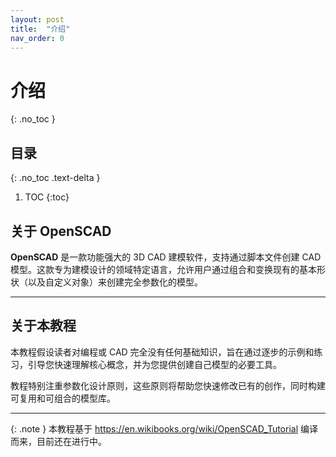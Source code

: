 ```yaml
---
layout: post
title:  "介绍"
nav_order: 0
---
```



# 介绍
{: .no_toc }

## 目录
{: .no_toc .text-delta }

1. TOC
{:toc}

## 关于 OpenSCAD
 
**OpenSCAD** 是一款功能强大的 3D CAD 建模软件，支持通过脚本文件创建 CAD 模型。这款专为建模设计的领域特定语言，允许用户通过组合和变换现有的基本形状（以及自定义对象）来创建完全参数化的模型。

---

## 关于本教程

本教程假设读者对编程或 CAD 完全没有任何基础知识，旨在通过逐步的示例和练习，引导您快速理解核心概念，并为您提供创建自己模型的必要工具。

教程特别注重参数化设计原则，这些原则将帮助您快速修改已有的创作，同时构建可复用和可组合的模型库。

---

{: .note }
本教程基于 https://en.wikibooks.org/wiki/OpenSCAD_Tutorial 编译而来，目前还在进行中。
